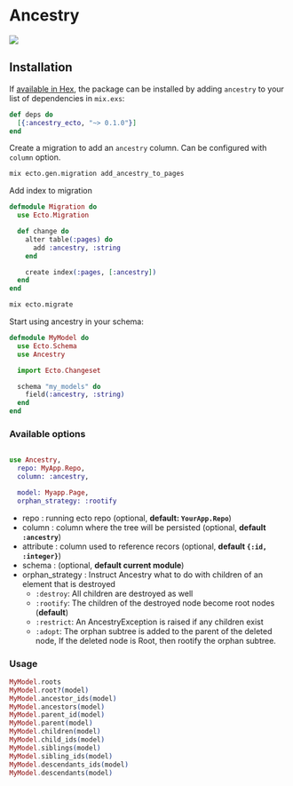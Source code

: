 # Ancestry

![](https://github.com/StephaneRob/ancestry-ecto/workflows/tests/badge.svg)

## Installation

If [available in Hex](https://hex.pm/docs/publish), the package can be installed
by adding `ancestry` to your list of dependencies in `mix.exs`:

```elixir
def deps do
  [{:ancestry_ecto, "~> 0.1.0"}]
end
```

Create a migration to add an `ancestry` column. Can be configured with `column` option.

```bash
mix ecto.gen.migration add_ancestry_to_pages
```

Add index to migration

```elixir
defmodule Migration do
  use Ecto.Migration

  def change do
    alter table(:pages) do
      add :ancestry, :string
    end

    create index(:pages, [:ancestry])
  end
end
```

```bash
mix ecto.migrate
```

Start using ancestry in your schema:

```elixir
defmodule MyModel do
  use Ecto.Schema
  use Ancestry

  import Ecto.Changeset

  schema "my_models" do
    field(:ancestry, :string)
  end
end

```

### Available options

```elixir

use Ancestry,
  repo: MyApp.Repo,
  column: :ancestry,

  model: Myapp.Page,
  orphan_strategy: :rootify
```

- repo : running ecto repo (optional, **default: `YourApp.Repo`**)
- column : column where the tree will be persisted (optional, **default `:ancestry`**)
- attribute : column used to reference recors (optional, **default `{:id, :integer}`**)
- schema : (optional, **default current module**)
- orphan_strategy : Instruct Ancestry what to do with children of an element that is destroyed
  - `:destroy`: All children are destroyed as well
  - `:rootify`: The children of the destroyed node become root nodes (**default**)
  - `:restrict`: An AncestryException is raised if any children exist
  - `:adopt`: The orphan subtree is added to the parent of the deleted node, If the deleted node is Root, then rootify the orphan subtree.

### Usage

```elixir
MyModel.roots
MyModel.root?(model)
MyModel.ancestor_ids(model)
MyModel.ancestors(model)
MyModel.parent_id(model)
MyModel.parent(model)
MyModel.children(model)
MyModel.child_ids(model)
MyModel.siblings(model)
MyModel.sibling_ids(model)
MyModel.descendants_ids(model)
MyModel.descendants(model)
```
